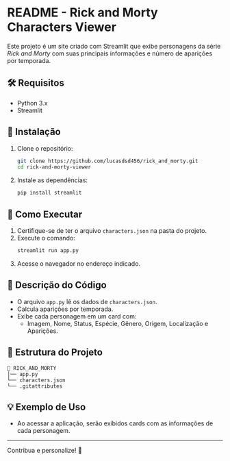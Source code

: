 # README - Rick and Morty Characters Viewer

Este projeto é um site criado com Streamlit que exibe personagens da série *Rick and Morty* com suas principais informações e número de aparições por temporada.

## 🛠️ Requisitos
- Python 3.x
- Streamlit

## 📂 Instalação
1. Clone o repositório:
   ```bash
   git clone https://github.com/lucasdsd456/rick_and_morty.git
   cd rick-and-morty-viewer
   ```
2. Instale as dependências:
   ```bash
   pip install streamlit
   ```

## 🚀 Como Executar
1. Certifique-se de ter o arquivo `characters.json` na pasta do projeto.
2. Execute o comando:
   ```bash
   streamlit run app.py
   ```
3. Acesse o navegador no endereço indicado.

## 📝 Descrição do Código
- O arquivo `app.py` lê os dados de `characters.json`.
- Calcula aparições por temporada.
- Exibe cada personagem em um card com:
  - Imagem, Nome, Status, Espécie, Gênero, Origem, Localização e Aparições.

## 📌 Estrutura do Projeto
```
📂 RICK_AND_MORTY
│── app.py
└── characters.json
└── .gitattributes
```

## 💡 Exemplo de Uso
- Ao acessar a aplicação, serão exibidos cards com as informações de cada personagem.

---
Contribua e personalize! 🚀